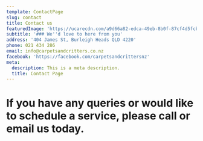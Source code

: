```yaml
---
template: ContactPage
slug: contact
title: Contact us
featuredImage: 'https://ucarecdn.com/a9d66a82-edca-49eb-8b0f-87cf4d5fcb01/'
subtitle: '### We''d love to here from you'
address: '404 James St, Burleigh Heads QLD 4220'
phone: 021 434 286
email: info@carpetsandcritters.co.nz
facebook: 'https://facebook.com/carpetsandcrittersnz'
meta:
  description: This is a meta description.
  title: Contact Page
---
```

# **If you have any queries or would like to schedule a service, please call or email us today.**
